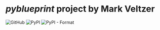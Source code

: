 

# *pyblueprint* project by Mark Veltzer

![GitHub](https://img.shields.io/github/license/veltzer/pydmt)
![PyPI](https://img.shields.io/pypi/v/pydmt)
![PyPI - Format](https://img.shields.io/pypi/format/pydmt)
